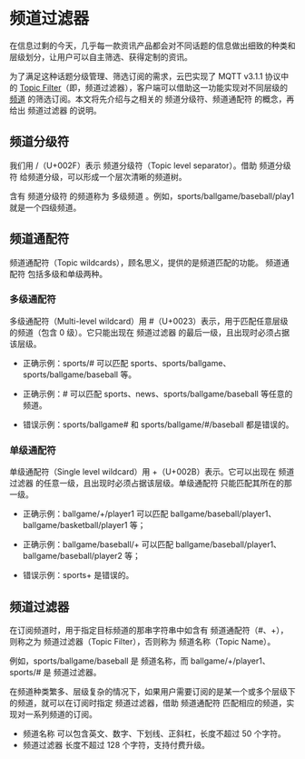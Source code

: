 # 频道过滤器

在信息过剩的今天，几乎每一款资讯产品都会对不同话题的信息做出细致的种类和层级划分，让用户可以自主筛选、获得定制的资讯。

为了满足这种话题分级管理、筛选订阅的需求，云巴实现了 MQTT v3.1.1 协议中的 [Topic Filter](http://docs.oasis-open.org/mqtt/mqtt/v3.1.1/os/mqtt-v3.1.1-os.html#_Toc398718106)（即，频道过滤器），客户端可以借助这一功能实现对不同层级的 [频道](product_kb_topic_and_alias.md) 的筛选订阅。本文将先介绍与之相关的 频道分级符、频道通配符 的概念，再给出 频道过滤器 的说明。

## 频道分级符

我们用 /（U+002F）表示 频道分级符（Topic level separator）。借助 频道分级符 给频道分级，可以形成一个层次清晰的频道树。

含有 频道分级符 的频道称为 多级频道 。例如，sports/ballgame/baseball/play1 就是一个四级频道。


## 频道通配符

频道通配符（Topic wildcards），顾名思义，提供的是频道匹配的功能。
频道通配符 包括多级和单级两种。

### 多级通配符

多级通配符（Multi-level wildcard）用 #（U+0023）表示，用于匹配任意层级的频道（包含 0 级）。它只能出现在 频道过滤器 的最后一级，且出现时必须占据该层级。

* 正确示例：sports/# 可以匹配 sports、sports/ballgame、sports/ballgame/baseball 等。

* 正确示例：# 可以匹配 sports、news、sports/ballgame/baseball 等任意的频道。

* 错误示例：sports/ballgame# 和 sports/ballgame/#/baseball 都是错误的。

### 单级通配符

单级通配符（Single level wildcard）用 +（U+002B）表示。它可以出现在 频道过滤器 的任意一级，且出现时必须占据该层级。单级通配符 只能匹配其所在的那一级。


* 正确示例：ballgame/+/player1 可以匹配 ballgame/baseball/player1、ballgame/basketball/player1 等；

* 正确示例：ballgame/baseball/+ 可以匹配 ballgame/baseball/player1、ballgame/baseball/player2  等；

* 错误示例：sports+ 是错误的。


## 频道过滤器

在订阅频道时，用于指定目标频道的那串字符串中如含有 频道通配符（#、+），则称之为 频道过滤器（Topic Filter），否则称为 频道名称（Topic Name）。

例如，sports/ballgame/baseball 是 频道名称，而 ballgame/+/player1、sports/# 是 频道过滤器。 


在频道种类繁多、层级复杂的情况下，如果用户需要订阅的是某一个或多个层级下的频道，就可以在订阅时指定 频道过滤器，借助 频道通配符 匹配相应的频道，实现对一系列频道的订阅。

* 频道名称 可以包含英文、数字、下划线、正斜杠，长度不超过 50 个字符。
* 频道过滤器 长度不超过 128 个字符，支持付费升级。






